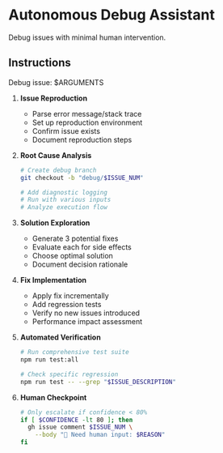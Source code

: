 # Autonomous Debug Assistant

Debug issues with minimal human intervention.

## Instructions

Debug issue: $ARGUMENTS

1. **Issue Reproduction**
   - Parse error message/stack trace
   - Set up reproduction environment
   - Confirm issue exists
   - Document reproduction steps

2. **Root Cause Analysis**
   ```bash
   # Create debug branch
   git checkout -b "debug/$ISSUE_NUM"
   
   # Add diagnostic logging
   # Run with various inputs
   # Analyze execution flow
   ```

3. **Solution Exploration**
   - Generate 3 potential fixes
   - Evaluate each for side effects
   - Choose optimal solution
   - Document decision rationale

4. **Fix Implementation**
   - Apply fix incrementally
   - Add regression tests
   - Verify no new issues introduced
   - Performance impact assessment

5. **Automated Verification**
   ```bash
   # Run comprehensive test suite
   npm run test:all
   
   # Check specific regression
   npm run test -- --grep "$ISSUE_DESCRIPTION"
   ```

6. **Human Checkpoint**
   ```bash
   # Only escalate if confidence < 80%
   if [ $CONFIDENCE -lt 80 ]; then
     gh issue comment $ISSUE_NUM \
       --body "🤖 Need human input: $REASON"
   fi
   ```